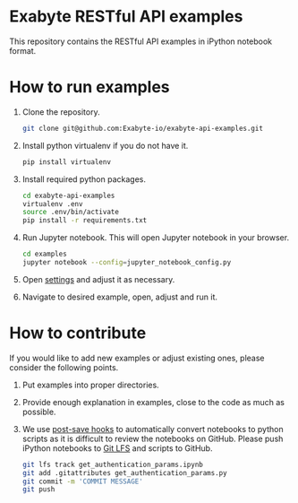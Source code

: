 # Exabyte RESTful API examples

This repository contains the RESTful API examples in iPython notebook format.

# How to run examples

1. Clone the repository.
    
    ```bash
    git clone git@github.com:Exabyte-io/exabyte-api-examples.git
    ```

2. Install python virtualenv if you do not have it.
    ```bash
    pip install virtualenv
    ```

3. Install required python packages.

    ```bash
    cd exabyte-api-examples
    virtualenv .env
    source .env/bin/activate
    pip install -r requirements.txt
    ```

4. Run Jupyter notebook. This will open Jupyter notebook in your browser.

    ```bash
    cd examples
    jupyter notebook --config=jupyter_notebook_config.py
    ```

5. Open [settings](examples/settings.ipynb) and adjust it as necessary.

6. Navigate to desired example, open, adjust and run it.

# How to contribute

If you would like to add new examples or adjust existing ones, please consider the following points.

1. Put examples into proper directories.

2. Provide enough explanation in examples, close to the code as much as possible.

3. We use [post-save hooks](https://jupyter-notebook.readthedocs.io/en/stable/extending/savehooks.html) to automatically convert notebooks to python scripts as it is difficult to review the notebooks on GitHub. Please push iPython notebooks to [Git LFS](https://git-lfs.github.com/) and scripts to  GitHub.

    ```bash
    git lfs track get_authentication_params.ipynb
    git add .gitattributes get_authentication_params.py
    git commit -m 'COMMIT MESSAGE'
    git push
    ```
